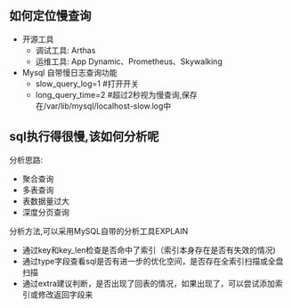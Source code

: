 ## 如何定位慢查询
- 开源工具 
  - 调试工具: Arthas
  - 运维工具: App Dynamic、Prometheus、Skywalking
- Mysql 自带慢日志查询功能
  - slow_query_log=1 #打开开关
  - long_query_time=2 #超过2秒视为慢查询,保存在/var/lib/mysql/localhost-slow.log中


## sql执行得很慢,该如何分析呢
分析思路:
- 聚合查询
- 多表查询
- 表数据量过大
- 深度分页查询

分析方法,可以采用MySQL自带的分析工具EXPLAIN
- 通过key和key_len检查是否命中了索引（索引本身存在是否有失效的情况)
- 通过type字段查看sql是否有进一步的优化空间，是否存在全索引扫描或全盘扫描
- 通过extra建议判断，是否出现了回表的情况，如果出现了，可以尝试添加索引或修改返回字段来
